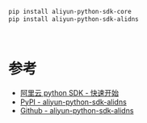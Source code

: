 
```bash
pip install aliyun-python-sdk-core
pip install aliyun-python-sdk-alidns

 
```


# 参考

- [阿里云 python SDK - 快速开始](https://help.aliyun.com/document_detail/53090.html)
- [PyPI - aliyun-python-sdk-alidns](https://pypi.python.org/pypi/aliyun-python-sdk-alidns)
- [Github - aliyun-python-sdk-alidns](https://github.com/aliyun/aliyun-openapi-python-sdk/tree/master/aliyun-python-sdk-alidns)
